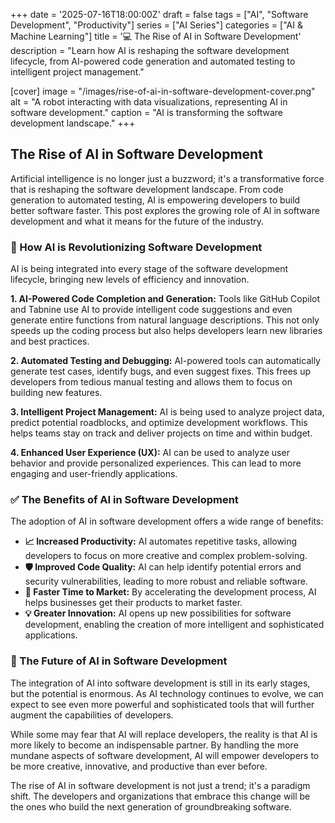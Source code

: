 +++
date = '2025-07-16T18:00:00Z'
draft = false
tags = ["AI", "Software Development", "Productivity"]
series = ["AI Series"]
categories = ["AI & Machine Learning"]
title = '💻 The Rise of AI in Software Development'
description = "Learn how AI is reshaping the software development lifecycle, from AI-powered code generation and automated testing to intelligent project management."

[cover]
  image = "/images/rise-of-ai-in-software-development-cover.png"
  alt = "A robot interacting with data visualizations, representing AI in software development."
  caption = "AI is transforming the software development landscape."
+++

## The Rise of AI in Software Development

Artificial intelligence is no longer just a buzzword; it's a transformative force that is reshaping the software development landscape. From code generation to automated testing, AI is empowering developers to build better software faster. This post explores the growing role of AI in software development and what it means for the future of the industry.

### 🤖 How AI is Revolutionizing Software Development

AI is being integrated into every stage of the software development lifecycle, bringing new levels of efficiency and innovation.

**1. AI-Powered Code Completion and Generation:**
Tools like GitHub Copilot and Tabnine use AI to provide intelligent code suggestions and even generate entire functions from natural language descriptions. This not only speeds up the coding process but also helps developers learn new libraries and best practices.

**2. Automated Testing and Debugging:**
AI-powered tools can automatically generate test cases, identify bugs, and even suggest fixes. This frees up developers from tedious manual testing and allows them to focus on building new features.

**3. Intelligent Project Management:**
AI is being used to analyze project data, predict potential roadblocks, and optimize development workflows. This helps teams stay on track and deliver projects on time and within budget.

**4. Enhanced User Experience (UX):**
AI can be used to analyze user behavior and provide personalized experiences. This can lead to more engaging and user-friendly applications.

### ✅ The Benefits of AI in Software Development

The adoption of AI in software development offers a wide range of benefits:

- **📈 Increased Productivity:** AI automates repetitive tasks, allowing developers to focus on more creative and complex problem-solving.
- **🛡️ Improved Code Quality:** AI can help identify potential errors and security vulnerabilities, leading to more robust and reliable software.
- **🚀 Faster Time to Market:** By accelerating the development process, AI helps businesses get their products to market faster.
- **💡 Greater Innovation:** AI opens up new possibilities for software development, enabling the creation of more intelligent and sophisticated applications.

### 🔮 The Future of AI in Software Development

The integration of AI into software development is still in its early stages, but the potential is enormous. As AI technology continues to evolve, we can expect to see even more powerful and sophisticated tools that will further augment the capabilities of developers.

While some may fear that AI will replace developers, the reality is that AI is more likely to become an indispensable partner. By handling the more mundane aspects of software development, AI will empower developers to be more creative, innovative, and productive than ever before.

The rise of AI in software development is not just a trend; it's a paradigm shift. The developers and organizations that embrace this change will be the ones who build the next generation of groundbreaking software.